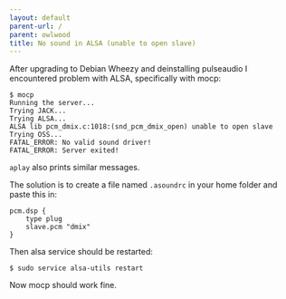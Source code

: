 ```yaml
---
layout: default
parent-url: /
parent: owlwood
title: No sound in ALSA (unable to open slave)
---
```

After upgrading to Debian Wheezy and deinstalling pulseaudio I encountered problem with ALSA, specifically with mocp:

```
$ mocp
Running the server...
Trying JACK...
Trying ALSA...
ALSA lib pcm_dmix.c:1018:(snd_pcm_dmix_open) unable to open slave
Trying OSS...
FATAL_ERROR: No valid sound driver!
FATAL_ERROR: Server exited!
```

`aplay` also prints similar messages.

The solution is to create a file named `.asoundrc` in your home folder and paste this in:

```
pcm.dsp {
	type plug
	slave.pcm "dmix"
}
```

Then alsa service should be restarted:

```
$ sudo service alsa-utils restart
```

Now mocp should work fine.

